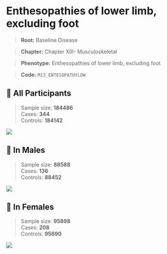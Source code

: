 # Enthesopathies of lower limb, excluding foot

> **Root:** Baseline Disease  

> **Chapter:** Chapter XIII- Musculoskeletal  

> **Phenotype:** Enthesopathies of lower limb, excluding foot  

> **Code:** `M13_ENTESOPATHYLOW`

## 🧪 All Participants  
> Sample size: **184486**  
> Cases: **344**  
> Controls: **184142**
<img src="/Disease/Figures/ALL/Incidence/M13_ENTESOPATHYLOW.png"/>
<CsvTable src="/Disease_Data/ALL/Incidence/COX_M13_ENTESOPATHYLOW.csv" label="🔍 View full results" />

## 👨 In Males  
> Sample size: **88588**  
> Cases: **136**  
> Controls: **88452**
<img src="/Disease/Figures/Male/Incidence/M13_ENTESOPATHYLOW.png"/>
<CsvTable src="/Disease_Data/Male/Incidence/COX_M13_ENTESOPATHYLOW.csv" label="🔍 View full results" />

## 👩 In Females  
> Sample size: **95898**  
> Cases: **208**  
> Controls: **95690**
<img src="/Disease/Figures/Female/Incidence/M13_ENTESOPATHYLOW.png"/>
<CsvTable src="/Disease_Data/Female/Incidence/COX_M13_ENTESOPATHYLOW.csv" label="🔍 View full results" />
